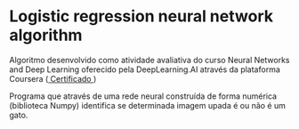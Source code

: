 # Logistic regression neural network algorithm
Algoritmo desenvolvido como atividade avaliativa do curso Neural Networks and Deep Learning oferecido pela DeepLearning.AI através da plataforma Coursera (<a href="https://www.coursera.org/account/accomplishments/verify/GDFXTBP48T2V"> Certificado </a>)
  
Programa que através de uma rede neural construída de forma numérica (biblioteca Numpy) identifica se determinada imagem upada é ou não é um gato.
